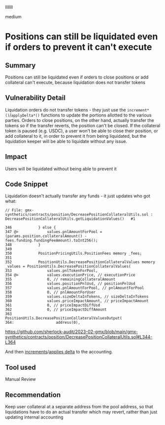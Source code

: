 IllIllI

medium

# Positions can still be liquidated even if orders to prevent it can't execute

## Summary

Positions can still be liquidated even if orders to close positions or add collateral can't execute, because liquidation does not transfer tokens


## Vulnerability Detail

Liquidation orders do not transfer tokens - they just use the `increment*()`/`applyDelta*()` functions to update the portions allotted to the various parties. Orders to close positions, on the other hand, actually transfer the tokens so if the transfer reverts, the position can't be closed. If the collateral token is paused (e.g. USDC), a user won't be able to close their position, or add collateral to it, in order to prevent it from being liquidated, but the liquidation keeper will be able to liquidate without any issue.


## Impact

Users will be liquidated without being able to prevent it


## Code Snippet

Liquidation doesn't actually transfer any funds - it just updates who got what:
```solidity
// File: gmx-synthetics/contracts/position/DecreasePositionCollateralUtils.sol : DecreasePositionCollateralUtils.getLiquidationValues()   #1

346            } else {
347 @>             values.pnlAmountForPool = (params.position.collateralAmount() - fees.funding.fundingFeeAmount).toInt256();
348            }
349    
350            PositionPricingUtils.PositionFees memory _fees;
351    
352            PositionUtils.DecreasePositionCollateralValues memory _values = PositionUtils.DecreasePositionCollateralValues(
353                values.pnlTokenForPool,
354 @>             values.executionPrice, // executionPrice
355                0, // remainingCollateralAmount
356                values.positionPnlUsd, // positionPnlUsd
357                values.pnlAmountForPool, // pnlAmountForPool
358                0, // pnlAmountForUser
359                values.sizeDeltaInTokens, // sizeDeltaInTokens
360                values.priceImpactAmount, // priceImpactAmount
361                0, // priceImpactDiffUsd
362                0, // priceImpactDiffAmount
363                PositionUtils.DecreasePositionCollateralValuesOutput(
364:                   address(0),
```
https://github.com/sherlock-audit/2023-02-gmx/blob/main/gmx-synthetics/contracts/position/DecreasePositionCollateralUtils.sol#L344-L364

And then [increments](https://github.com/sherlock-audit/2023-02-gmx/blob/main/gmx-synthetics/contracts/position/DecreasePositionUtils.sol#L198)/[applies delta](https://github.com/sherlock-audit/2023-02-gmx/blob/main/gmx-synthetics/contracts/position/DecreasePositionUtils.sol#L230-L259) to the accounting.

## Tool used

Manual Review


## Recommendation

Keep user collateral at a separate address from the pool address, so that liquidations have to do an actual transfer which may revert, rather than just updating internal accounting
